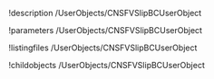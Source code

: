 !description /UserObjects/CNSFVSlipBCUserObject

!parameters /UserObjects/CNSFVSlipBCUserObject

!listingfiles /UserObjects/CNSFVSlipBCUserObject

!childobjects /UserObjects/CNSFVSlipBCUserObject
